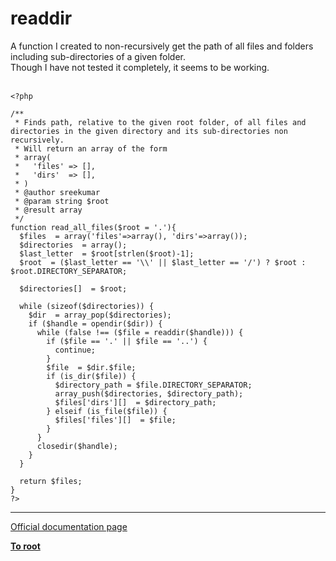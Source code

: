 # readdir



A function I created to non-recursively get the path of all files and folders including sub-directories of a given folder.<br>Though I have not tested it completely, it seems to be working.<br><br>

```
<?php

/**
 * Finds path, relative to the given root folder, of all files and directories in the given directory and its sub-directories non recursively.
 * Will return an array of the form 
 * array(
 *   'files' => [],
 *   'dirs'  => [],
 * )
 * @author sreekumar
 * @param string $root
 * @result array
 */
function read_all_files($root = '.'){
  $files  = array('files'=>array(), 'dirs'=>array());
  $directories  = array();
  $last_letter  = $root[strlen($root)-1];
  $root  = ($last_letter == '\\' || $last_letter == '/') ? $root : $root.DIRECTORY_SEPARATOR;
  
  $directories[]  = $root;
  
  while (sizeof($directories)) {
    $dir  = array_pop($directories);
    if ($handle = opendir($dir)) {
      while (false !== ($file = readdir($handle))) {
        if ($file == '.' || $file == '..') {
          continue;
        }
        $file  = $dir.$file;
        if (is_dir($file)) {
          $directory_path = $file.DIRECTORY_SEPARATOR;
          array_push($directories, $directory_path);
          $files['dirs'][]  = $directory_path;
        } elseif (is_file($file)) {
          $files['files'][]  = $file;
        }
      }
      closedir($handle);
    }
  }
  
  return $files;
}
?>
```
  

---

[Official documentation page](https://www.php.net/manual/en/function.readdir.php)

**[To root](/README.md)**
